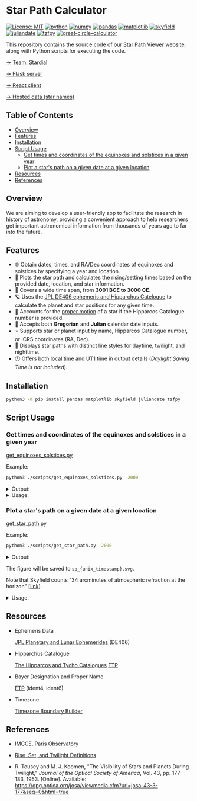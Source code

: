 # Star Path Calculator

[![License: MIT](https://img.shields.io/badge/License-MIT-yellow.svg)](./LICENSE)
[![python](https://img.shields.io/badge/Python-3.10,_3.11-3776AB?logo=python&logoColor=white)](https://www.python.org) [![numpy](https://img.shields.io/badge/Numpy-2.0.1-013243?logo=numpy&logoColor=white)](https://numpy.org) [![pandas](https://img.shields.io/badge/Pandas-2.2.2-150458?logo=Pandas&logoColor=white)](https://pandas.pydata.org) [![matplotlib](https://img.shields.io/badge/Matplotlib-3.9.1.post1-12557C)](https://matplotlib.org) [![skyfield](https://img.shields.io/badge/Skyfield-1.49-BD9354)](https://rhodesmill.org/skyfield) [![juliandate](https://img.shields.io/badge/Juliandate-1.0.4-BD9354)](https://pypi.org/project/juliandate) [![tzfpy](https://img.shields.io/badge/tzfpy-0.15.5-blue)](https://github.com/ringsaturn/tzfpy) [![great-circle-calculator](https://img.shields.io/badge/Great_Circle_Calculator-1.3.1-brightgreen)](https://github.com/seangrogan/great_circle_calculator)

This repository contains the source code of our [Star Path Viewer](https://star-path-viewer.pages.dev/) website, along with Python scripts for executing the code.

[→ Team: Stardial](https://github.com/stardial-astro)

[→ Flask server](https://github.com/lydiazly/star-path-calculator-flask)

[→ React client](https://github.com/stardial-astro/star-path-viewer)

[→ Hosted data (star names)](https://github.com/stardial-astro/star-path-data)

## Table of Contents<!-- omit in toc -->

- [Overview](#overview)
- [Features](#features)
- [Installation](#installation)
- [Script Usage](#script-usage)
  - [Get times and coordinates of the equinoxes and solstices in a given year](#get-times-and-coordinates-of-the-equinoxes-and-solstices-in-a-given-year)
  - [Plot a star's path on a given date at a given location](#plot-a-stars-path-on-a-given-date-at-a-given-location)
- [Resources](#resources)
- [References](#references)

## Overview

We are aiming to develop a user-friendly app to facilitate the research in history of astronomy, providing a convenient approach to help researchers get important astronomical information from thousands of years ago to far into the future.

## Features

- :globe_with_meridians: Obtain dates, times, and RA/Dec coordinates of equinoxes and solstices by specifying a year and location.
- :dizzy: Plots the star path and calculates the rising/setting times based on the provided date, location, and star information.
- :calendar: Covers a wide time span, from **3001 BCE to 3000 CE**.
- :ringed_planet: Uses the [JPL DE406 ephemeris and Hipparchus Catelogue](#resources) to calculate the planet and star positions for any given time.
- :telescope: Accounts for the [proper motion](https://en.wikipedia.org/wiki/Proper_motion) of a star if the Hipparcos Catalogue number is provided.
- :calendar: Accepts both **Gregorian** and **Julian** calendar date inputs.
- :star: Supports star or planet input by name, Hipparcos Catalogue number, or ICRS coordinates (RA, Dec).
- :night_with_stars: Displays star paths with distinct line styles for daytime, twilight, and nighttime.
- :clock1: Offers both [local time](#resources) and [UT1](https://en.wikipedia.org/wiki/Universal_Time) time in output details (*Daylight Saving Time is not included*).

## Installation

```sh
python3 -m pip install pandas matplotlib skyfield juliandate tzfpy
```

## Script Usage

### Get times and coordinates of the equinoxes and solstices in a given year

[get_equinoxes_solstices.py](./scripts/get_equinoxes_solstices.py)

Example:

```bash
python3 ./scripts/get_equinoxes_solstices.py -2000
```

<details>
<summary>Output:</summary>

```text
Dates, times, and ICRS coordinates (J2000) of the equinoxes and solstices in 2001 BCE:

[Vernal Equinox]   -2000-03-21 04:40:19.602 (UT1)
                   ra = 52.962, dec = 19.517

[Summer Solstice]  -2000-06-23 11:32:34.141 (UT1)
                   ra = 147.791, dec = 13.371

[Autumnal Equinox] -2000-09-22 05:50:58.094 (UT1)
                   ra = 232.955, dec = -19.515

[Winter Solstice]  -2000-12-19 15:18:26.852 (UT1)
                   ra = 327.784, dec = -13.373
```

</details>

<details>
<summary>Usage:</summary>

```text
usage: python get_equinoxes_solstices.py [-h] [year]

Specify a year to obtain the dates, times, and coordinates in RA and Dec of the equinoxes and solstices in that year.

positional arguments:
  year        int, 0 is 1 BCE (default: this year)

options:
  -h, --help  show this help message and exit

year range:
  -3000-01-29 – 3000-05-06 (Gregorian)
examples:
  # The current year:
  python get_equinoxes_solstices.py

  # The equinoxes and solstices of 2001 BCE:
  python get_equinoxes_solstices.py -2000
```

</details>

### Plot a star's path on a given date at a given location

[get_star_path.py](./scripts/get_star_path.py)

Example:

```bash
python3 ./scripts/get_star_path.py -2000
```

<details>
<summary>Output:</summary>

```text
[Date (Gregorian)] 1 Jan 2001 BCE
[Location]         lat/lng = 39.904/116.407
[Celestial Object] Mars

[Point Details]
N1:
  alt = 49.530
  az  = 117.752
  time_local (Gregorian) = -2000-01-01T17:08:22+08:00
  time_ut1   (Gregorian) = -2000-01-01T09:08:22
  time_local (Julian)    = -2000-01-18T17:08:22+08:00
  time_ut1   (Julian)    = -2000-01-18T09:08:22
N2:
  alt = 54.497
  az  = 126.666
  time_local (Gregorian) = -2000-01-01T17:38:53+08:00
  time_ut1   (Gregorian) = -2000-01-01T09:38:53
  time_local (Julian)    = -2000-01-18T17:38:53+08:00
  time_ut1   (Julian)    = -2000-01-18T09:38:53
N3:
  alt = 59.305
  az  = 138.966
  time_local (Gregorian) = -2000-01-01T18:12:55+08:00
  time_ut1   (Gregorian) = -2000-01-01T10:12:55
  time_local (Julian)    = -2000-01-18T18:12:55+08:00
  time_ut1   (Julian)    = -2000-01-18T10:12:55
R:
  alt = -0.567
  az  = 70.008
  time_local (Gregorian) = -2000-01-01T12:40:27+08:00
  time_ut1   (Gregorian) = -2000-01-01T04:40:27
  time_local (Julian)    = -2000-01-18T12:40:27+08:00
  time_ut1   (Julian)    = -2000-01-18T04:40:27
T:
  alt = 64.948
  az  = 180.000
  time_local (Gregorian) = -2000-01-01T19:33:53+08:00
  time_ut1   (Gregorian) = -2000-01-01T11:33:53
  time_local (Julian)    = -2000-01-18T19:33:53+08:00
  time_ut1   (Julian)    = -2000-01-18T11:33:53
S:
  alt = -0.567
  az  = 290.056
  time_local (Gregorian) = -2000-01-02T02:27:30+08:00
  time_ut1   (Gregorian) = -2000-01-01T18:27:30
  time_local (Julian)    = -2000-01-19T02:27:30+08:00
  time_ut1   (Julian)    = -2000-01-18T18:27:30

```

</details>

The figure will be saved to `sp_{unix_timestamp}.svg`.

Note that Skyfield counts "34 arcminutes of atmospheric refraction at the horizon" [[link](https://rhodesmill.org/skyfield/almanac.html#risings-and-settings)].

<details>
<summary>Usage:</summary>

```text
usage: python get_star_path.py [-h] [--lat float] [--lng float] [-o str] [-j] [--name] [year] [month] [day]

Specify a local date, location, and celestial object to draw the star path. Daylight Saving Time is not included.

positional arguments:
  year                  int, 0 is 1 BCE (default: this year)
  month                 e.g., January|Jan|1 (default: this month, or January if the year is provided)
  day                   int (default: today, or 1 if the year is provided)

options:
  -h, --help            show this help message and exit
  --lat float           latitude in decimal degrees (default: 39.9042)
  --lng float, --lon float
                        longitude in decimal degrees (default: 116.4074)
  -o str, --obj str     planet name, Hipparchus Catalogue number, or the ICRS coordinates in the format 'ra,dec' (default: Mars)
  -j, --julian          use Julian calendar (default: Gregorian calendar)
  --name                print the proper name or the Bayer designation, if available (default: False)

date range:
  -3000-01-29 – 3000-05-06 (Gregorian)
examples:
  # Plot the star path of Mars:
  python get_star_path.py -o mars

  # Plot the star path of Vega by giving its Hipparcos Catalogue number:
  python get_star_path.py -o 91262

  # Plot the star path by giving the star's ICRS coordinates (RA, Dec):
  python get_star_path.py -o 310.7,-5.1
```

</details>

## Resources

- Ephemeris Data

  [JPL Planetary and Lunar Ephemerides](https://ssd.jpl.nasa.gov/planets/eph_export.html) (DE406)

- Hipparchus Catalogue

  [The Hipparcos and Tycho Catalogues](https://www.cosmos.esa.int/web/hipparcos/catalogues)
  [FTP](https://cdsarc.cds.unistra.fr/ftp/cats/I/239)

- Bayer Designation and Proper Name

  [FTP](https://cdsarc.cds.unistra.fr/ftp/I/239/version_cd/tables) (ident4, ident6)

- Timezone

  [Timezone Boundary Builder](https://github.com/evansiroky/timezone-boundary-builder)

## References

- [IMCCE, Paris Observatory](https://www.imcce.fr)

- [Rise, Set, and Twilight Definitions](https://aa.usno.navy.mil/faq/RST_defs)

- R. Tousey and M. J. Koomen, "The Visibility of Stars and Planets During Twilight," *Journal of the Optical Society of America*, Vol. 43, pp. 177-183, 1953. [Online]. Available: <https://opg.optica.org/josa/viewmedia.cfm?uri=josa-43-3-177&seq=0&html=true>
